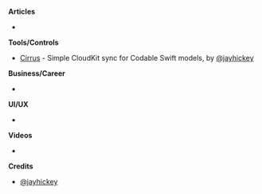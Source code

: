 
**Articles**

* 

**Tools/Controls**

* [Cirrus](https://github.com/jayhickey/Cirrus) - Simple CloudKit sync for Codable Swift models, by [@jayhickey](https://twitter.com/jayhickey)

**Business/Career**

*

**UI/UX**

*

**Videos**

*

**Credits**

* [@jayhickey](https://github.com/jayhickey)
